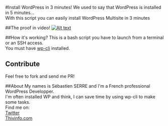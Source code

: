 #Install WordPress in 3 minutes!
We used to say that WordPress is installed in 5 minutes...  
With this script you can easily install WordPress Multisite in 3 minutes 

##The proof in video! 
[![Alt text](https://img.youtube.com/vi/aEQY9mwhGrg/0.jpg)](https://www.youtube.com/watch?v=aEQY9mwhGrg)

##How it's working?
This is a bash script you have to launch from a terminal or an SSH access.  
You must have [wp-cli](https://wp-cli.org/) installed.

## Contribute
Feel free to fork and send me PR!

##About
My names is Sébastien SERRE and I'm a French professional WordPress Developper.  
I'm often installed WP and think, I can save time by using wp-cli to make some tasks.  
Find me on:  
[Twitter](https://twitter.com/sebastienserre)  
[Thivinfo.com](https://thivinfo.com)
